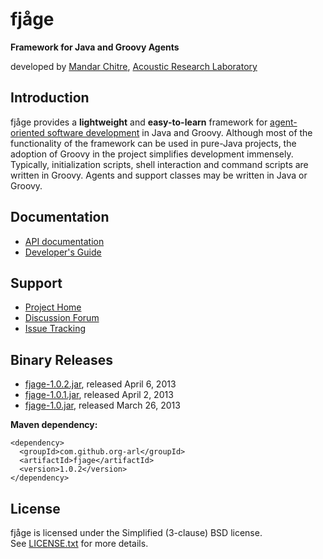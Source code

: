 fjåge
=====
**Framework for Java and Groovy Agents**

developed by [Mandar Chitre](http://www.chitre.net), [Acoustic Research Laboratory](http://www.arl.nus.edu.sg)

Introduction
------------

fjåge provides a **lightweight** and **easy-to-learn** framework for [agent-oriented software development](http://en.wikipedia.org/wiki/Agent-oriented_programming) in Java and Groovy. Although most of the functionality of the framework can be used in pure-Java projects, the adoption of Groovy in the project simplifies development immensely. Typically, initialization scripts, shell interaction and command scripts are written in Groovy. Agents and support classes may be written in Java or Groovy.

Documentation
-------------

* [API documentation](http://org-arl.github.com/fjage/javadoc/)
* [Developer's Guide](http://org-arl.github.com/fjage/doc/html/)

Support
-------

* [Project Home](http://github.com/org-arl/fjage)
* [Discussion Forum](http://groups.google.com/forum/#!forum/fjage-users)
* [Issue Tracking](http://github.com/org-arl/fjage/issues)

Binary Releases
---------------

* [fjage-1.0.2.jar](http://search.maven.org/remotecontent?filepath=com/github/org-arl/fjage/1.0.2/fjage-1.0.2.jar), released April 6, 2013
* [fjage-1.0.1.jar](http://search.maven.org/remotecontent?filepath=com/github/org-arl/fjage/1.0.1/fjage-1.0.1.jar), released April 2, 2013
* [fjage-1.0.jar](http://search.maven.org/remotecontent?filepath=com/github/org-arl/fjage/1.0/fjage-1.0.jar), released March 26, 2013

**Maven dependency:**

    <dependency>
      <groupId>com.github.org-arl</groupId>
      <artifactId>fjage</artifactId>
      <version>1.0.2</version>
    </dependency>

License
-------

fjåge is licensed under the Simplified (3-clause) BSD license.  
See [LICENSE.txt](http://github.com/org-arl/fjage/blob/master/LICENSE.txt) for more details.
